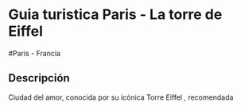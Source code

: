 # Guia turistica Paris - La torre de Eiffel
#Paris - Francia 


## Descripción

Ciudad del amor, conocida por su icónica Torre Eiffel , recomendada

